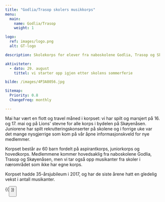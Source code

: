 ```yaml
---
title: "Godlia/Trasop skolers musikkorps"
menu:
  main:
    name: Godlia/Trasop
    weight: 1

logo:
  ref: images/logo.png
  alt: GT-logo

description: Skolekorps for elever fra naboskolene Godlia, Trasop og Skøyenåsen.

aktiviteter:
  - dato: 29. august
    tittel: vi starter opp igjen etter skolens sommerferie

bilde: /images/4P3A8056.jpg

Sitemap:
  Priority: 0.8
  ChangeFreq: monthly

---
```


Mai har vært en flott og travel måned i korpset: vi har spilt og marsjert på 16.
og 17. mai og på Lions' stevne for alle korps i bydelen på Skøyenåsen. Juniorene
har spilt rekrutteringskonserter på skolene og i forrige uke var det mange
nysgjerrige som kom på vår åpne informasjonskveld for nye medlemmer.

Korpset består av 60 barn fordelt på aspirantkorps, juniorkorps og hovedkorps.
Medlemmene kommer hovedsaklig fra naboskolene Godlia, Trasop og Skøyenåsen, men
vi tar også opp musikanter fra skoler i nærområdet som ikke har egne korps.

Korpset hadde 35-årsjubileum i 2017, og har de siste årene hatt en gledelig
vekst i antall musikanter.

{{<button link="bli_medlem" tekst="Bli medlem" >}}
